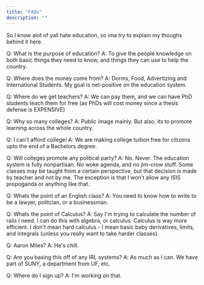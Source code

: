 ```yaml
---
title: "FAQs"
description: ""
---
```


So I know alot of yall hate education, so ima try to explain my thoughs behind it here.

Q: What is the purpose of education?
A: To give the people knowledge on both basic things they need to know, and things they can use to help the country.

Q: Where does the money come from?
A: Dorms, Food, Advertizing and International Students. My goal is net-positive on the education system.

Q: Where do we get teachers?
A: We can pay them, and we can have PhD students teach them for free (as PhDs will cost money since a thesis defense is EXPENSIVE)

Q: Why so many colleges?
A: Public image mainly. But also, its to promote learning across the whole country.

Q: I can't afford college!
A: We are making college tuition free for citizens upto the end of a Bachelors degree.

Q: Will colleges promote any political party?
A: No. Never. The education system is fully nonpartisan. No woke agenda, and no jim-crow stuff. Some classes may be taught from a certain perspective, but that decision is made by teacher and not by me. The exception is that I won’t allow any ISIS propoganda or anything like that.

Q: Whats the point of an English class?
A: You need to know how to write to be a lawyer, politcian, or a businessman.

Q: Whats the point of Calculus?
A: Say I'm trying to calculate the number of rails I need. I can do this with algebra, or calculus. Calculus is way more efficient. I don't mean hard calculus - I mean basic baby derivatives, limits, and integrals (unless you really want to take harder classes).

Q: Aaron Miles?
A: He's chill.

Q: Are you basing this off of any IRL systems?
A: As much as I can. We have part of SUNY, a department from UF, etc.

Q: Where do I sign up?
A: I'm working on that.

